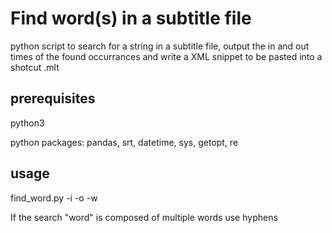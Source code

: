 # Find word(s) in a subtitle file

python script to search for a string in a subtitle file,
output the in and out times of the found occurrances and
write a XML snippet to be pasted into a shotcut .mlt

## prerequisites

python3

python packages:
pandas, srt, datetime, sys, getopt, re

## usage

  find_word.py -i <inputfile> -o <outputfile> -w <word>
  
If the search "word" is composed of multiple words use hyphens
